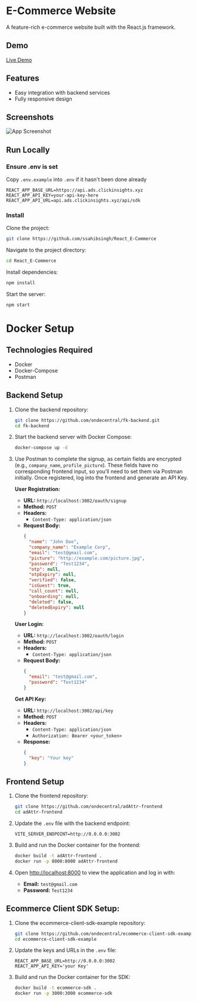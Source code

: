 # E-Commerce Website

A feature-rich e-commerce website built with the React.js framework.

## Demo

[Live Demo](https://reactjs-ecommerce-app.vercel.app/)

## Features

- Easy integration with backend services
- Fully responsive design

## Screenshots

![App Screenshot](https://i.ibb.co/fQ293tm/image.png)

## Run Locally

### Ensure .env is set

Copy `.env.example` into `.env` if it hasn't been done already

```
REACT_APP_BASE_URL=https://api.ads.clickinsights.xyz
REACT_APP_API_KEY=your-api-key-here
REACT_APP_API_URL=api.ads.clickinsights.xyz/api/sdk
```

### Install

Clone the project:

```bash
git clone https://github.com/ssahibsingh/React_E-Commerce
```

Navigate to the project directory:

```bash
cd React_E-Commerce
```

Install dependencies:

```bash
npm install
```

Start the server:

```bash
npm start
```
# Docker Setup
## Technologies Required

- Docker
- Docker-Compose
- Postman 

## Backend Setup

1. Clone the backend repository:

   ```bash
   git clone https://github.com/ondecentral/fk-backend.git
   cd fk-backend
   ```

2. Start the backend server with Docker Compose:

   ```bash
   docker-compose up -d
   ```

3. Use Postman to complete the signup, as certain fields are encrypted (e.g., `company_name`, `profile_picture`). These fields have no corresponding frontend input, so you’ll need to set them via Postman initially. Once registered, log into the frontend and generate an API Key.

   **User Registration:**
   - **URL:** `http://localhost:3002/oauth/signup`
   - **Method:** `POST`
   - **Headers:**
     - `Content-Type: application/json`
   - **Request Body:**
     ```json
     {
       "name": "John Doe",
       "company_name": "Example Corp",
       "email": "test@gmail.com",
       "picture": "http://example.com/picture.jpg",
       "password": "Test1234",
       "otp": null,
       "otpExpiry": null,
       "verified": false,
       "isGuest": true,
       "call_count": null,
       "onboarding": null,
       "deleted": false,
       "deletedExpiry": null
     }
     ```

   **User Login:**
   - **URL:** `http://localhost:3002/oauth/login`
   - **Method:** `POST`
   - **Headers:**
     - `Content-Type: application/json`
   - **Request Body:**
     ```json
     {
       "email": "test@gmail.com",
       "password": "Test1234"
     }
     ```

   **Get API Key:**
   - **URL:** `http://localhost:3002/api/key`
   - **Method:** `POST`
   - **Headers:**
     - `Content-Type: application/json`
     - `Authorization: Bearer <your_token>`
   - **Response:**
     ```json
     {
       "key": "Your key"
     }
     ```

## Frontend Setup

1. Clone the frontend repository:

   ```bash
   git clone https://github.com/ondecentral/adAttr-frontend
   cd adAttr-frontend
   ```

2. Update the `.env` file with the backend endpoint:

   ```env
   VITE_SERVER_ENDPOINT=http://0.0.0.0:3002
   ```

3. Build and run the Docker container for the frontend:

   ```bash
   docker build -t adAttr-frontend .
   docker run -p 8000:8000 adAttr-frontend
   ```

4. Open [http://localhost:8000](http://localhost:8000) to view the application and log in with:
   - **Email:** `test@gmail.com`
   - **Password:** `Test1234`

## Ecommerce Client SDK Setup:

1. Clone the ecommerce-client-sdk-example repository:

   ```bash
   git clone https://github.com/ondecentral/ecommerce-client-sdk-example
   cd ecommerce-client-sdk-example
   ```

2. Update the keys and URLs in the `.env` file:

   ```env
   REACT_APP_BASE_URL=http://0.0.0.0:3002
   REACT_APP_API_KEY='your Key'
   ```

3. Build and run the Docker container for the SDK:

   ```bash
   docker build -t ecommerce-sdk .
   docker run -p 3000:3000 ecommerce-sdk
   ```
